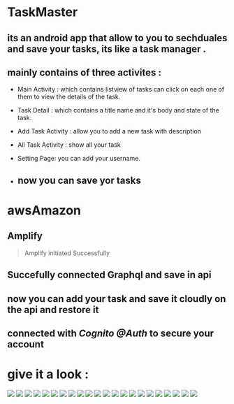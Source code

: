# TaskMaster

## its an android app that allow to you to sechduales and save your tasks, its like a task manager .
## mainly contains of three activites :
* Main Activity : which contains listview of tasks can click on each one of them to view the details of the task.

* Task Detail : which contains a title name and it's body and state of the task.

* Add Task Activity : allow you to add a new task with description
* All Task Activity : show all your task
* Setting Page: you can add your username.
* ## now you can save yor tasks

# awsAmazon 
## Amplify 
> Amplify initiated Successfully 

## Succefully connected Graphql and save in api 

## now you can add your task and save it cloudly on the api and restore it 

## connected with *Cognito @Auth* to secure your account 

# give it a look :
![](Screenshot_20210822-224407.png)
![](Screenshot_20210822-222912.png)
![](Screenshot_20210822-222925.png)
![](Screenshot_20210822-223101.png)
![](Screenshot_20210822-223208.png)
![](Screenshot_20210822-223227.png)
![](Screenshot_20210822_222747.png)
![](AWSDynmoDB.png)
![](afterAWS.png)
![](RecyculerList1.jpg)
![](RecyculerList2.jpg)
![](taskA.jpg)
![](taskB.jpg)
![](taskC.jpg)
![](taskD.jpg)
![](SavedTask.png)
![](DetailSavedTask.png)
![](AddTask.png)
![](Screenshot_20210815-180606.png)
![](Screenshot_20210815-180911.png)
![](Screenshot_20210815-182350.png)
![](Screenshot_20210817_210327.png)








